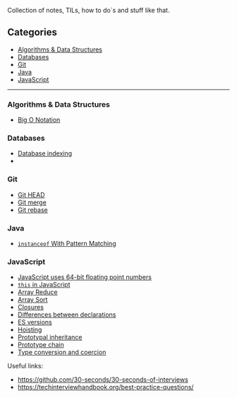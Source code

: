 Collection of notes, TILs, how to do`s and stuff like that.

## Categories
* [Algorithms & Data Structures](#algorithms--data-structures) 
* [Databases](#databases) 
* [Git](#git) 
* [Java](#java) 
* [JavaScript](#javascript) 

---

### Algorithms & Data Structures

- [Big O Notation](<Algorithms & Data Structures/big-o-notation.md>)

### Databases

- [Database indexing](<Databases/indexing.md>)
- 
### Git

- [Git HEAD](Git/git-head.md)
- [Git merge](Git/git-merge.md)
- [Git rebase](Git/git-rebase.md)

### Java

- [`instanceof` With Pattern Matching](Java/instanceof-pattern-matching.md)

### JavaScript

- [JavaScript uses 64-bit floating point numbers](JavaScript/JS-64-bit-numbers.md) 
- [`this` in JavaScript](JavaScript/JS-this.md) 
- [Array Reduce](JavaScript/array-reduce.md) 
- [Array Sort](JavaScript/array-sort.md)
- [Closures](JavaScript/closures.md) 
- [Differences between declarations](JavaScript/declaration-differences.md) 
- [ES versions](JavaScript/es-versions.md) 
- [Hoisting](JavaScript/hoisting.md) 
- [Prototypal inheritance](JavaScript/prototypal-inheritance.md) 
- [Prototype chain](JavaScript/prototype-chain.md) 
- [Type conversion and coercion](JavaScript/type-conversion-coercion.md) 

Useful links:
- https://github.com/30-seconds/30-seconds-of-interviews
- https://techinterviewhandbook.org/best-practice-questions/
